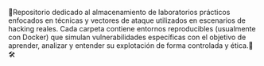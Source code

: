 🧪Repositorio dedicado al almacenamiento de laboratorios prácticos enfocados en técnicas y vectores de ataque utilizados en escenarios de hacking reales. Cada carpeta contiene entornos reproducibles (usualmente con Docker) que simulan vulnerabilidades específicas con el objetivo de aprender, analizar y entender su explotación de forma controlada y ética.🔐🛠️